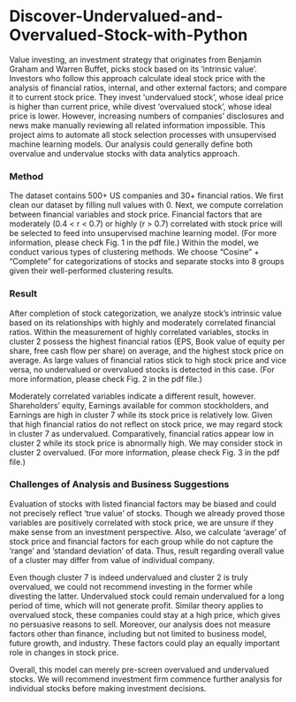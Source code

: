 # Discover-Undervalued-and-Overvalued-Stock-with-Python

Value investing, an investment strategy that originates from Benjamin Graham and Warren Buffet, picks stock based on its ‘intrinsic value’. Investors who follow this approach calculate ideal stock price with the analysis of financial ratios, internal, and other external factors; and compare it to current stock price. They invest 'undervalued stock', whose ideal price is higher than current price, while divest ‘overvalued stock’, whose ideal price is lower. However, increasing numbers of companies’ disclosures and news make manually reviewing all related information impossible. This project aims to automate all stock selection processes with unsupervised machine learning models. Our analysis could generally define both overvalue and undervalue stocks with data analytics approach.

### Method

The dataset contains 500+ US companies and 30+ financial ratios. We first clean our dataset by filling null values with 0. Next, we compute correlation between financial variables and stock price. Financial factors that are moderately (0.4 < r < 0.7) or highly (r > 0.7) correlated with stock price will be selected to feed into unsupervised machine learning model. (For more information, please check Fig. 1 in the pdf file.) Within the model, we conduct various types of clustering methods. We choose “Cosine” + “Complete” for categorizations of stocks and separate stocks into 8 groups given their well-performed clustering results. 

### Result

After completion of stock categorization, we analyze stock’s intrinsic value based on its relationships with highly and moderately correlated financial ratios. Within the measurement of highly correlated variables, stocks in cluster 2 possess the highest financial ratios (EPS, Book value of equity per share, free cash flow per share) on average, and the highest stock price on average. As large values of financial ratios stick to high stock price and vice versa, no undervalued or overvalued stocks is detected in this case. (For more information, please check Fig. 2 in the pdf file.)

Moderately correlated variables indicate a different result, however. Shareholders’ equity, Earnings available for common stockholders, and Earnings are high in cluster 7 while its stock price is relatively low. Given that high financial ratios do not reflect on stock price, we may regard stock in cluster 7 as undervalued. Comparatively, financial ratios appear low in cluster 2 while its stock price is abnormally high. We may consider stock in cluster 2 overvalued. (For more information, please check Fig. 3 in the pdf file.)

### Challenges of Analysis and Business Suggestions

Evaluation of stocks with listed financial factors may be biased and could not precisely reflect ‘true value’ of stocks. Though we already proved those variables are positively correlated with stock price, we are unsure if they make sense from an investment perspective. Also, we calculate ‘average’ of stock price and financial factors for each group while do not capture the ‘range’ and ‘standard deviation’ of data. Thus, result regarding overall value of a cluster may differ from value of individual company. 

Even though cluster 7 is indeed undervalued and cluster 2 is truly overvalued, we could not recommend investing in the former while divesting the latter. Undervalued stock could remain undervalued for a long period of time, which will not generate profit. Similar theory applies to overvalued stock, these companies could stay at a high price, which gives no persuasive reasons to sell. Moreover, our analysis does not measure factors other than finance, including but not limited to business model, future growth, and industry. These factors could play an equally important role in changes in stock price.

Overall, this model can merely pre-screen overvalued and undervalued stocks. We will recommend investment firm commence further analysis for individual stocks before making investment decisions.
